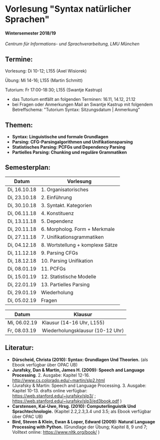 
# Vorlesung "Syntax natürlicher Sprachen"

#### Wintersemester 2018/19

*Centrum für Informations- und Sprachverarbeitung, LMU München*


## Termine:

Vorlesung: Di 10-12; L155 (Axel Wisiorek)

Übung: Mi 14-16; L155 (Martin Schmitt) 

Tutorium: Fr 17:00-18:30; L155 (Swantje Kastrup) 
- das Tutorium entfällt an folgenden Terminen: 16.11, 14.12, 21.12
- bei Fragen oder Anmerkungen Mail an Swantje Kastrup mit folgendem Betreffschema: "Tutorium Syntax: Sitzungsdatum | Anmerkung" 

## Themen:

- **Syntax: Linguistische und formale Grundlagen**
- **Parsing: CFG-Parsingalgorithmen und Unifikationsparsing**
- **Statistisches Parsing: PCFGs und Dependency Parsing**
- **Partielles Parsing: Chunking und reguläre Grammatiken**


## Semesterplan:

| Datum | Vorlesung 
| ------------- | ------------- | 
| Di, 16.10.18| 1. Organisatorisches | 
| Di, 23.10.18| 2. Einführung |  
| Di, 30.10.18| 3. Syntakt. Kategorien |    
| Di, 06.11.18| 4. Konstituenz |   
| Di, 13.11.18| 5. Dependenz |    
| Di, 20.11.18| 6. Morpholog. Form + Merkmale |    
| Di, 27.11.18| 7. Unifikationsgrammatiken |   
| Di, 04.12.18| 8. Wortstellung + komplexe Sätze |   
| Di, 11.12.18| 9. Parsing CFGs |  
| Di, 18.12.18| 10. Parsing Unifikation |  
| Di, 08.01.19| 11. PCFGs |  
| Di, 15.01.19| 12. Statistische Modelle | 
| Di, 22.01.19| 13. Partielles Parsing  | 
| Di, 29.01.19| Wiederholung  | 
| Di, 05.02.19| Fragen  | 


| Datum  | Klausur | 
| ------------- | ------------- | 
| Mi, 06.02.19 | Klausur (14-16 Uhr, L155) | 
| Fr, 08.03.19 | Wiederholungsklausur (10-12 Uhr) | 


## Literatur:

- **Dürscheid, Christa (2010): Syntax: Grundlagen Und Theorien.** (als Ebook verfügbar über OPAC UB)
- **Jurafsky, Dan & Martin, James H. (2009): Speech and Language Processing**. 2. Ausgabe: Kapitel 12-16. http://www.cs.colorado.edu/~martin/slp2.html 
- (Jurafsky & Martin: Speech and Language Processing. 3. Ausgabe: Kapitel 10-13. drafts online verfügbar: https://web.stanford.edu/~jurafsky/slp3/ ; https://web.stanford.edu/~jurafsky/slp3/ed3book.pdf )
- **Carstensen, Kai-Uwe, Hrsg. (2010): Computerlinguistik Und Sprachtechnologie.** (Kapitel 2.2,2.3,3.4 und 3.5; als Ebook verfügbar über OPAC UB)
- **Bird, Steven & Klein, Ewan & Loper, Edward (2009): Natural Language Processing with Python.** (Grundlage der Übung; Kapitel 8, 9 und 7; Volltext online: https://www.nltk.org/book/ ) 
